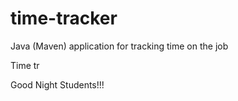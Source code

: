 # time-tracker
Java (Maven) application for tracking time on the job

Time tr

Good Night Students!!!
